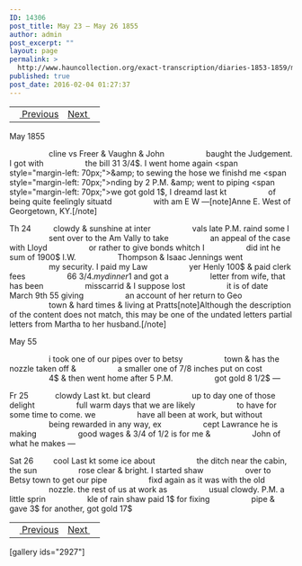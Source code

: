 ```yaml
---
ID: 14306
post_title: May 23 – May 26 1855
author: admin
post_excerpt: ""
layout: page
permalink: >
  http://www.hauncollection.org/exact-transcription/diaries-1853-1859/may-23-may-26-1855/
published: true
post_date: 2016-02-04 01:27:37
---
```

<table style="width: 100%;" align="center">
<tbody>
<tr>
<td><a href="http://www.hauncollection.org/version-2/diaries-1853-1859/may-20-may-23-1855/"><img src="https://lh3.googleusercontent.com/-EFJpxxNiPNw/VqgtWBCZrMI/AAAAAAAAAFU/WfY4lPFWWkg/s800-Ic42/Soeb-Plain-Arrows-8-10px.png" alt="" width="10" height="10" /> Previous</a></td>
<td style="text-align: right;"><a href="http://www.hauncollection.org/version-2/diaries-1853-1859/may-27-may-29-1855/">Next <img src="https://lh3.googleusercontent.com/-67k0cYlpXHw/VqgtWKz1MXI/AAAAAAAAAFU/k9PW_Piyurk/s800-Ic42/Soeb-Plain-Arrows-5-10px.png" alt="" width="10" height="10" /></a></td>
</tr>
</tbody>
</table>
May 1855

<span style="margin-left: 70px;">cline vs Freer &amp; Vaughn &amp; John
<span style="margin-left: 70px;">baught the Judgement. I got with
<span style="margin-left: 70px;">the bill 31 3/4$. I went home again
<span style="margin-left: 70px;">&amp; to sewing the hose we finishd me
<span style="margin-left: 70px;">nding by 2 P.M. &amp; went to piping
<span style="margin-left: 70px;">we got gold 1$, I dreamd last kt
<span style="margin-left: 70px;">of being quite feelingly situatd
<span style="margin-left: 70px;">with am E W —[note]Anne E. West of Georgetown, KY.[/note]</span></span></span></span></span></span></span></span>

Th 24          clowdy &amp; sunshine at inter
<span style="margin-left: 70px;">vals late P.M. raind some I
<span style="margin-left: 70px;">sent over to the Am Vally to take
<span style="margin-left: 70px;">an appeal of the case with Lloyd
<span style="margin-left: 70px;">or rather to give bonds whitch I
<span style="margin-left: 70px;">did int he sum of 1900$ I.W.
<span style="margin-left: 70px;">Thompson &amp; Isaac Jennings went
<span style="margin-left: 70px;">my security. I paid my Law
<span style="margin-left: 70px;">yer Henly 100$ &amp; paid clerk fees
<span style="margin-left: 70px;">66 3/4$. my dinner 1$ and got a
<span style="margin-left: 70px;">letter from wife, that has been
<span style="margin-left: 70px;">misscarrid &amp; I suppose lost
<span style="margin-left: 70px;">it is of date March 9th 55 giving
<span style="margin-left: 70px;">an account of her return to Geo
<span style="margin-left: 70px;">town &amp; hard times &amp; living at Pratts[note]Although the description of the content does not match, this may be one of the undated letters partial letters from Martha to her husband.[/note]</span></span></span></span></span></span></span></span></span></span></span></span></span></span>

May 55

<span style="margin-left: 70px;">i took one of our pipes over to betsy
<span style="margin-left: 70px;">town &amp; has the nozzle taken off &amp;
<span style="margin-left: 70px;">a smaller one of 7/8 inches put on cost
<span style="margin-left: 70px;">4$ &amp; then went home after 5 P.M.
<span style="margin-left: 70px;">got gold 8 1/2$ —</span></span></span></span></span>

Fr 25            clowdy Last kt. but cleard
<span style="margin-left: 70px;">up to day one of those delight
<span style="margin-left: 70px;">full warm days that we are likely
<span style="margin-left: 70px;">to have for some time to come. we
<span style="margin-left: 70px;">have all been at work, but without
<span style="margin-left: 70px;">being rewarded in any way, ex
<span style="margin-left: 70px;">cept Lawrance he is making
<span style="margin-left: 70px;">good wages &amp; 3/4 of 1/2 is for me &amp;
<span style="margin-left: 70px;">John of what he makes —</span></span></span></span></span></span></span></span>

Sat 26         cool Last kt some ice about
<span style="margin-left: 70px;">the ditch near the cabin, the sun
<span style="margin-left: 70px;">rose clear &amp; bright. I started shaw
<span style="margin-left: 70px;">over to Betsy town to get our pipe
<span style="margin-left: 70px;">fixd again as it was with the old
<span style="margin-left: 70px;">nozzle. the rest of us at work as
<span style="margin-left: 70px;">usual clowdy. P.M. a little sprin
<span style="margin-left: 70px;">kle of rain shaw paid 1$ for fixing
<span style="margin-left: 70px;">pipe &amp; gave 3$ for another, got gold 17$</span></span></span></span></span></span></span></span>
<table style="width: 100%;" align="center">
<tbody>
<tr>
<td><a href="http://www.hauncollection.org/version-2/diaries-1853-1859/may-20-may-23-1855/"><img src="https://lh3.googleusercontent.com/-EFJpxxNiPNw/VqgtWBCZrMI/AAAAAAAAAFU/WfY4lPFWWkg/s800-Ic42/Soeb-Plain-Arrows-8-10px.png" alt="" width="10" height="10" /> Previous</a></td>
<td style="text-align: right;"><a href="http://www.hauncollection.org/version-2/diaries-1853-1859/may-27-may-29-1855/">Next <img src="https://lh3.googleusercontent.com/-67k0cYlpXHw/VqgtWKz1MXI/AAAAAAAAAFU/k9PW_Piyurk/s800-Ic42/Soeb-Plain-Arrows-5-10px.png" alt="" width="10" height="10" /></a></td>
</tr>
</tbody>
</table>
[gallery ids="2927"]